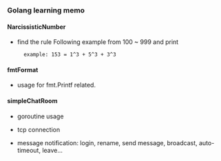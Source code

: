 ### Golang learning memo

#### NarcissisticNumber

* find the rule Following example from 100 ~ 999 and print

		example: 153 = 1^3 + 5^3 + 3^3

#### fmtFormat

* usage for fmt.Printf related.

#### simpleChatRoom

* goroutine usage

* tcp connection 

* message notification: login, rename, send message, broadcast, auto-timeout, leave...

